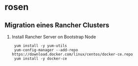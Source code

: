 # rosen
## Migration eines Rancher Clusters

1. Install Rancher Server on Bootstrap Node

        yum install -y yum-utils
        yum-config-manager --add-repo https://download.docker.com/linux/centos/docker-ce.repo
        yum install -y docker-ce
